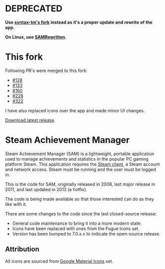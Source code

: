 # DEPRECATED
**Use [syntax-tm's fork](https://github.com/syntax-tm/SteamAchievementManager) instead as it's a proper update and rewrite of the app.**

**On Linux, use [SAMRewritten](https://github.com/PaulCombal/SamRewritten).**
# This fork
Following PR's were merged to this fork:
- [#128](https://github.com/gibbed/SteamAchievementManager/pull/128)
- [#133](https://github.com/gibbed/SteamAchievementManager/pull/133)
- [#160](https://github.com/gibbed/SteamAchievementManager/pull/160)
- [#228](https://github.com/gibbed/SteamAchievementManager/pull/228)
- [#322](https://github.com/gibbed/SteamAchievementManager/pull/322)

I have also replaced icons over the app and made minor UI changes.

[Download latest release](https://github.com/SandeMC/SteamAchievementManager/releases/latest).

# Steam Achievement Manager

Steam Achievement Manager (SAM) is a lightweight, portable application used to manage achievements and statistics in the popular PC gaming platform Steam. This application requires the [Steam client](https://store.steampowered.com/about/), a Steam account and network access. Steam must be running and the user must be logged in.

This is the code for SAM, originally released in 2008, last major release in 2011, and last updated in 2013 (a hotfix).

The code is being made available so that those interested can do as they like with it.

There are some changes to the code since the last closed-source release:
- General code maintenance to bring it into a more modern state.
- Icons have been replaced with ones from the Fugue Icons set.
- Version has been bumped to 7.0.x.x to indicate the open-source release.

## Attribution

All icons are sourced from [Google Material Icons](https://fonts.google.com/icons) set.
